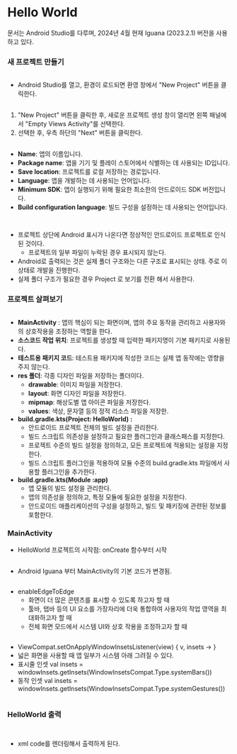 # Hello World

문서는 Android Studio를 다루며, 2024년 4월 현재 Iguana (2023.2.1) 버전을 사용하고 있다.

### 새 프로젝트 만들기

<figure><img src="../../.gitbook/assets/image (7) (1).png" alt=""><figcaption></figcaption></figure>

* Android Studio를 열고, 환경이 로드되면 환영 창에서 "New Project" 버튼을 클릭한다.

<figure><img src="../../.gitbook/assets/image (8) (1).png" alt=""><figcaption></figcaption></figure>

1. "New Project" 버튼을 클릭한 후, 새로운 프로젝트 생성 창이 열리면 왼쪽 패널에서 "Empty Views Activity"를 선택한다.
2. 선택한 후, 우측 하단의 "Next" 버튼을 클릭한다.

<figure><img src="../../.gitbook/assets/image (9) (1).png" alt=""><figcaption></figcaption></figure>

* **Name**: 앱의 이름입니다.
* **Package name**: 앱을 기기 및 플레이 스토어에서 식별하는 데 사용되는 ID입니다.
* **Save location**: 프로젝트를 로컬 저장하는 경로입니다.
* **Language**: 앱을 개발하는 데 사용되는 언어입니다.
* **Minimum SDK**: 앱이 실행되기 위해 필요한 최소한의 안드로이드 SDK 버전입니다.
* **Build configuration language**: 빌드 구성을 설정하는 데 사용되는 언어입니다.

<figure><img src="../../.gitbook/assets/image (10).png" alt=""><figcaption></figcaption></figure>

<figure><img src="../../.gitbook/assets/image (11).png" alt=""><figcaption></figcaption></figure>

* 프로젝트 상단에 Android 표시가 나온다면 정상적인 안드로이드 프로젝트로 인식 된 것이다.
  * 프로젝트의 일부 파일이 누락된 경우 표시되지 않는다.
* Android로 출력되는 것은 실제 폴더 구조와는 다른 구조로 표시되는 상태. 주로 이 상태로 개발을 진행한다.
* 실제 폴더 구조가 필요한 경우 Project 로 보기를 전환 해서 사용한다.

### 프로젝트 살펴보기

<figure><img src="../../.gitbook/assets/image (9).png" alt=""><figcaption></figcaption></figure>

* **MainActivity** : 앱의 핵심이 되는 화면이며, 앱의 주요 동작을 관리하고 사용자와의 상호작용을 조정하는 역할을 한다.
* **소스코드 작업 위치**: 프로젝트를 생성할 때 입력한 패키지명이 기본 패키지로 사용된다.
* **테스트용 패키지 코드**: 테스트용 패키지에 작성한 코드는 실제 앱 동작에는 영향을 주지 않는다.
* **res 폴더**: 각종 디자인 파일을 저장하는 폴더이다.
  * **drawable**: 이미지 파일을 저장한다.
  * **layout**: 화면 디자인 파일을 저장한다.
  * **mipmap**: 해상도별 앱 아이콘 파일을 저장한다.
  * **values**: 색상, 문자열 등의 정적 리소스 파일을 저장한.
* **build.gradle.kts(Project: HelloWorld) :**&#x20;
  * 안드로이드 프로젝트 전체의 빌드 설정을 관리한다.
  * 빌드 스크립트 의존성을 설정하고 필요한 플러그인과 클래스패스를 지정한다.
  * 프로젝트 수준의 빌드 설정을 정의하고, 모든 프로젝트에 적용되는 설정을 지정한다.
  * 빌드 스크립트 플러그인을 적용하여 모듈 수준의 build.gradle.kts 파일에서 사용할 플러그인을 추가한다.
* **build.gradle.kts(Module :app)**
  * 앱 모듈의 빌드 설정을 관리한다.
  * 앱의 의존성을 정의하고, 특정 모듈에 필요한 설정을 지정한다.
  * 안드로이드 애플리케이션의 구성을 설정하고, 빌드 및 패키징에 관련된 정보를 포함한다.

### MainActivity

* HelloWorld 프로젝트의 시작점: onCreate 함수부터 시작

<figure><img src="../../.gitbook/assets/image (1) (1) (1) (1).png" alt=""><figcaption></figcaption></figure>

* Android Iguana 부터 MainActivity의 기본 코드가 변경됨.

<figure><img src="../../.gitbook/assets/image (2) (1) (1).png" alt=""><figcaption></figcaption></figure>

* enableEdgeToEdge
  * 화면이 더 많은 콘텐츠를 표시할 수 있도록 하고자 할 때
  * 툴바, 탭바 등의 UI 요소를 가장자리에 더욱 통합하여 사용자의 작업 영역을 최대화하고자 할 때
  * 전체 화면 모드에서 시스템 UI와 상호 작용을 조정하고자 할 때

<figure><img src="../../.gitbook/assets/image (3) (1) (1).png" alt=""><figcaption></figcaption></figure>

* ViewCompat.setOnApplyWindowInsetsListener(view) { v, insets -> }&#x20;
* 넓은 화면을 사용할 때 앱 일부가 시스템 아래 그려질 수 있다.
* 표시줄 인셋 val insets = windowInsets.getInsets(WindowInsetsCompat.Type.systemBars())
* 동작 인셋  val insets = windowInsets.getInsets(WindowInsetsCompat.Type.systemGestures())

<figure><img src="../../.gitbook/assets/image (4) (1) (1).png" alt=""><figcaption></figcaption></figure>

### HelloWorld 출력

<figure><img src="../../.gitbook/assets/image (5) (1) (1).png" alt=""><figcaption></figcaption></figure>

<figure><img src="../../.gitbook/assets/image (6) (1).png" alt=""><figcaption></figcaption></figure>

* xml code를 렌더링해서 출력하게 된다.
